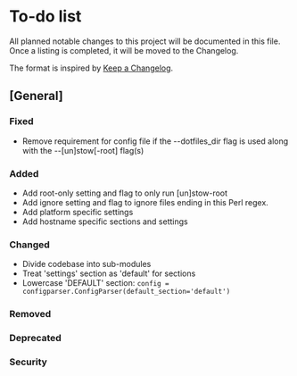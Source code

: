 # To-do list

All planned notable changes to this project will be documented in this file.
Once a listing is completed, it will be moved to the Changelog.

The format is inspired by [Keep a Changelog](https://keepachangelog.com/en/1.0.0/).

## [General]

### Fixed

- Remove requirement for config file if the --dotfiles_dir flag is used along with the --[un]stow[-root] flag(s)

### Added

- Add root-only setting and flag to only run [un]stow-root
- Add ignore setting and flag to ignore files ending in this Perl regex.
- Add platform specific settings
- Add hostname specific sections and settings

### Changed

- Divide codebase into sub-modules
- Treat 'settings' section as 'default' for sections
- Lowercase 'DEFAULT' section: `config = configparser.ConfigParser(default_section='default')`

### Removed

### Deprecated

### Security
